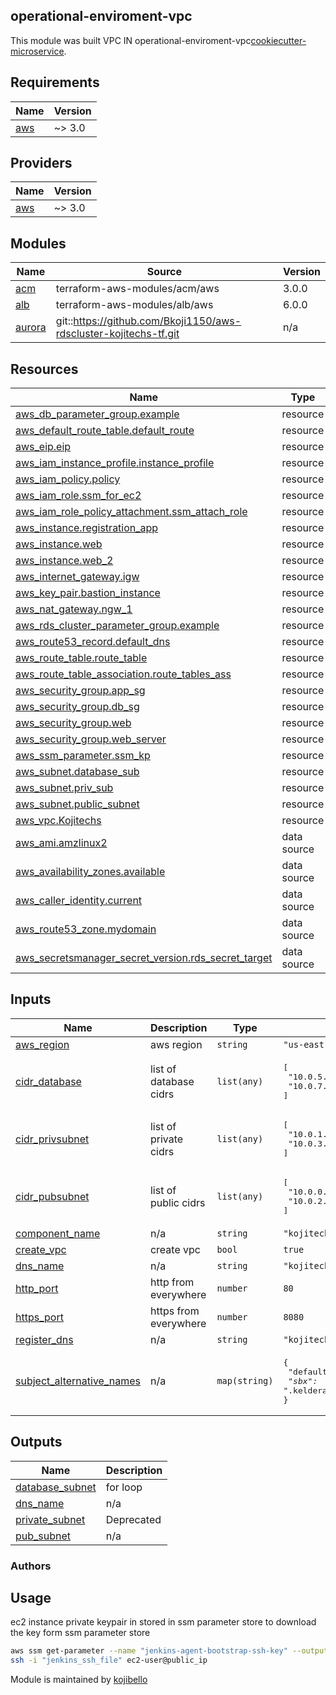 ## operational-enviroment-vpc

This module was built VPC IN operational-enviroment-vpc[cookiecutter-microservice](https://github.com/Bkoji1150/registration-app-with-end-end--tf).

<!-- prettier-ignore-start -->
<!-- BEGINNING OF PRE-COMMIT-TERRAFORM DOCS HOOK -->
## Requirements

| Name | Version |
|------|---------|
| <a name="requirement_aws"></a> [aws](#requirement\_aws) | ~> 3.0 |

## Providers

| Name | Version |
|------|---------|
| <a name="provider_aws"></a> [aws](#provider\_aws) | ~> 3.0 |

## Modules

| Name | Source | Version |
|------|--------|---------|
| <a name="module_acm"></a> [acm](#module\_acm) | terraform-aws-modules/acm/aws | 3.0.0 |
| <a name="module_alb"></a> [alb](#module\_alb) | terraform-aws-modules/alb/aws | 6.0.0 |
| <a name="module_aurora"></a> [aurora](#module\_aurora) | git::https://github.com/Bkoji1150/aws-rdscluster-kojitechs-tf.git | n/a |

## Resources

| Name | Type |
|------|------|
| [aws_db_parameter_group.example](https://registry.terraform.io/providers/hashicorp/aws/latest/docs/resources/db_parameter_group) | resource |
| [aws_default_route_table.default_route](https://registry.terraform.io/providers/hashicorp/aws/latest/docs/resources/default_route_table) | resource |
| [aws_eip.eip](https://registry.terraform.io/providers/hashicorp/aws/latest/docs/resources/eip) | resource |
| [aws_iam_instance_profile.instance_profile](https://registry.terraform.io/providers/hashicorp/aws/latest/docs/resources/iam_instance_profile) | resource |
| [aws_iam_policy.policy](https://registry.terraform.io/providers/hashicorp/aws/latest/docs/resources/iam_policy) | resource |
| [aws_iam_role.ssm_for_ec2](https://registry.terraform.io/providers/hashicorp/aws/latest/docs/resources/iam_role) | resource |
| [aws_iam_role_policy_attachment.ssm_attach_role](https://registry.terraform.io/providers/hashicorp/aws/latest/docs/resources/iam_role_policy_attachment) | resource |
| [aws_instance.registration_app](https://registry.terraform.io/providers/hashicorp/aws/latest/docs/resources/instance) | resource |
| [aws_instance.web](https://registry.terraform.io/providers/hashicorp/aws/latest/docs/resources/instance) | resource |
| [aws_instance.web_2](https://registry.terraform.io/providers/hashicorp/aws/latest/docs/resources/instance) | resource |
| [aws_internet_gateway.igw](https://registry.terraform.io/providers/hashicorp/aws/latest/docs/resources/internet_gateway) | resource |
| [aws_key_pair.bastion_instance](https://registry.terraform.io/providers/hashicorp/aws/latest/docs/resources/key_pair) | resource |
| [aws_nat_gateway.ngw_1](https://registry.terraform.io/providers/hashicorp/aws/latest/docs/resources/nat_gateway) | resource |
| [aws_rds_cluster_parameter_group.example](https://registry.terraform.io/providers/hashicorp/aws/latest/docs/resources/rds_cluster_parameter_group) | resource |
| [aws_route53_record.default_dns](https://registry.terraform.io/providers/hashicorp/aws/latest/docs/resources/route53_record) | resource |
| [aws_route_table.route_table](https://registry.terraform.io/providers/hashicorp/aws/latest/docs/resources/route_table) | resource |
| [aws_route_table_association.route_tables_ass](https://registry.terraform.io/providers/hashicorp/aws/latest/docs/resources/route_table_association) | resource |
| [aws_security_group.app_sg](https://registry.terraform.io/providers/hashicorp/aws/latest/docs/resources/security_group) | resource |
| [aws_security_group.db_sg](https://registry.terraform.io/providers/hashicorp/aws/latest/docs/resources/security_group) | resource |
| [aws_security_group.web](https://registry.terraform.io/providers/hashicorp/aws/latest/docs/resources/security_group) | resource |
| [aws_security_group.web_server](https://registry.terraform.io/providers/hashicorp/aws/latest/docs/resources/security_group) | resource |
| [aws_ssm_parameter.ssm_kp](https://registry.terraform.io/providers/hashicorp/aws/latest/docs/resources/ssm_parameter) | resource |
| [aws_subnet.database_sub](https://registry.terraform.io/providers/hashicorp/aws/latest/docs/resources/subnet) | resource |
| [aws_subnet.priv_sub](https://registry.terraform.io/providers/hashicorp/aws/latest/docs/resources/subnet) | resource |
| [aws_subnet.public_subnet](https://registry.terraform.io/providers/hashicorp/aws/latest/docs/resources/subnet) | resource |
| [aws_vpc.Kojitechs](https://registry.terraform.io/providers/hashicorp/aws/latest/docs/resources/vpc) | resource |
| [aws_ami.amzlinux2](https://registry.terraform.io/providers/hashicorp/aws/latest/docs/data-sources/ami) | data source |
| [aws_availability_zones.available](https://registry.terraform.io/providers/hashicorp/aws/latest/docs/data-sources/availability_zones) | data source |
| [aws_caller_identity.current](https://registry.terraform.io/providers/hashicorp/aws/latest/docs/data-sources/caller_identity) | data source |
| [aws_route53_zone.mydomain](https://registry.terraform.io/providers/hashicorp/aws/latest/docs/data-sources/route53_zone) | data source |
| [aws_secretsmanager_secret_version.rds_secret_target](https://registry.terraform.io/providers/hashicorp/aws/latest/docs/data-sources/secretsmanager_secret_version) | data source |

## Inputs

| Name | Description | Type | Default | Required |
|------|-------------|------|---------|:--------:|
| <a name="input_aws_region"></a> [aws\_region](#input\_aws\_region) | aws region | `string` | `"us-east-1"` | no |
| <a name="input_cidr_database"></a> [cidr\_database](#input\_cidr\_database) | list of database cidrs | `list(any)` | <pre>[<br>  "10.0.5.0/24",<br>  "10.0.7.0/24"<br>]</pre> | no |
| <a name="input_cidr_privsubnet"></a> [cidr\_privsubnet](#input\_cidr\_privsubnet) | list of private cidrs | `list(any)` | <pre>[<br>  "10.0.1.0/24",<br>  "10.0.3.0/24"<br>]</pre> | no |
| <a name="input_cidr_pubsubnet"></a> [cidr\_pubsubnet](#input\_cidr\_pubsubnet) | list of public cidrs | `list(any)` | <pre>[<br>  "10.0.0.0/24",<br>  "10.0.2.0/24"<br>]</pre> | no |
| <a name="input_component_name"></a> [component\_name](#input\_component\_name) | n/a | `string` | `"kojitechs"` | no |
| <a name="input_create_vpc"></a> [create\_vpc](#input\_create\_vpc) | create vpc | `bool` | `true` | no |
| <a name="input_dns_name"></a> [dns\_name](#input\_dns\_name) | n/a | `string` | `"kojitechs.com"` | no |
| <a name="input_http_port"></a> [http\_port](#input\_http\_port) | http from everywhere | `number` | `80` | no |
| <a name="input_https_port"></a> [https\_port](#input\_https\_port) | https from everywhere | `number` | `8080` | no |
| <a name="input_register_dns"></a> [register\_dns](#input\_register\_dns) | n/a | `string` | `"kojitechs.com"` | no |
| <a name="input_subject_alternative_names"></a> [subject\_alternative\_names](#input\_subject\_alternative\_names) | n/a | `map(string)` | <pre>{<br>  "default": "*.kojitechs.com",<br>  "sbx": "*.kelderanyi.com"<br>}</pre> | no |

## Outputs

| Name | Description |
|------|-------------|
| <a name="output_database_subnet"></a> [database\_subnet](#output\_database\_subnet) | for loop |
| <a name="output_dns_name"></a> [dns\_name](#output\_dns\_name) | n/a |
| <a name="output_private_subnet"></a> [private\_subnet](#output\_private\_subnet) | Deprecated |
| <a name="output_pub_subnet"></a> [pub\_subnet](#output\_pub\_subnet) | n/a |
<!-- END OF PRE-COMMIT-TERRAFORM DOCS HOOK -->

### Authors

## Usage 
ec2 instance private keypair in stored in ssm parameter store to download the key form ssm parameter store 

```bash
aws ssm get-parameter --name "jenkins-agent-bootstrap-ssh-key" --output text --query Parameter.Value >> "./jenkins_ssh_file"
ssh -i "jenkins_ssh_file" ec2-user@public_ip
```

Module is maintained by [kojibello](koji058@gmail.com)
